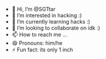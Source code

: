- 👋 Hi, I’m @SGTtar
- 👀 I’m interested in hacking :)
- 🌱 I’m currently learning hacks :)
- 💞️ I’m looking to collaborate on idk :)
- 📫 How to reach me ...
- 😄 Pronouns: him/he
- ⚡ Fun fact: its only 1 inch

<!---
SGTtar/SGTtar is a ✨ special ✨ repository because its `README.md` (this file) appears on your GitHub profile.
You can click the Preview link to take a look at your changes.
--->
